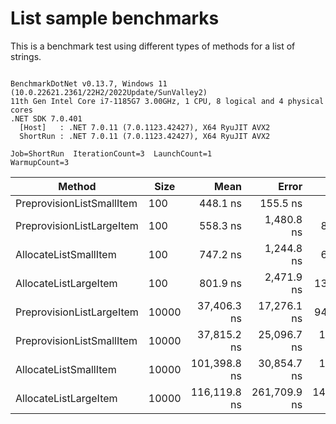 # List sample benchmarks

This is a benchmark test using different types of methods for a list of strings.

```

BenchmarkDotNet v0.13.7, Windows 11 (10.0.22621.2361/22H2/2022Update/SunValley2)
11th Gen Intel Core i7-1185G7 3.00GHz, 1 CPU, 8 logical and 4 physical cores
.NET SDK 7.0.401
  [Host]   : .NET 7.0.11 (7.0.1123.42427), X64 RyuJIT AVX2
  ShortRun : .NET 7.0.11 (7.0.1123.42427), X64 RyuJIT AVX2

Job=ShortRun  IterationCount=3  LaunchCount=1  
WarmupCount=3  

```
|                    Method |  Size |         Mean |        Error |       StdDev |      StdErr |          Min |          Max |        Op/s |    Gen0 |    Gen1 |    Gen2 | Allocated |
|-------------------------- |------ |-------------:|-------------:|-------------:|------------:|-------------:|-------------:|------------:|--------:|--------:|--------:|----------:|
| PreprovisionListSmallItem |   100 |     448.1 ns |     155.5 ns |      8.52 ns |     4.92 ns |     441.8 ns |     457.8 ns | 2,231,834.9 |  0.1364 |       - |       - |     856 B |
| PreprovisionListLargeItem |   100 |     558.3 ns |   1,480.8 ns |     81.17 ns |    46.86 ns |     490.9 ns |     648.4 ns | 1,791,072.1 |  0.1364 |       - |       - |     856 B |
|     AllocateListSmallItem |   100 |     747.2 ns |   1,244.8 ns |     68.23 ns |    39.39 ns |     684.7 ns |     820.0 ns | 1,338,363.8 |  0.3490 |       - |       - |    2192 B |
|     AllocateListLargeItem |   100 |     801.9 ns |   2,471.9 ns |    135.49 ns |    78.23 ns |     648.6 ns |     905.6 ns | 1,247,029.6 |  0.3490 |  0.0010 |       - |    2192 B |
| PreprovisionListLargeItem | 10000 |  37,406.3 ns |  17,276.1 ns |    946.96 ns |   546.73 ns |  36,703.6 ns |  38,483.2 ns |    26,733.4 | 12.6343 |  2.0752 |       - |   80056 B |
| PreprovisionListSmallItem | 10000 |  37,815.2 ns |  25,096.7 ns |  1,375.63 ns |   794.22 ns |  36,794.5 ns |  39,379.6 ns |    26,444.4 | 12.6343 |  2.0752 |       - |   80056 B |
|     AllocateListSmallItem | 10000 | 101,398.8 ns |  30,854.7 ns |  1,691.25 ns |   976.45 ns |  99,658.0 ns | 103,035.8 ns |     9,862.0 | 41.6260 | 41.6260 | 41.6260 |  262470 B |
|     AllocateListLargeItem | 10000 | 116,119.8 ns | 261,709.9 ns | 14,345.20 ns | 8,282.21 ns | 105,042.9 ns | 132,324.2 ns |     8,611.8 | 41.6260 | 41.6260 | 41.6260 |  262470 B |

